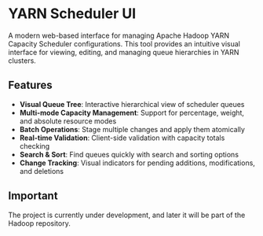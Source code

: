 # YARN Scheduler UI

A modern web-based interface for managing Apache Hadoop YARN Capacity Scheduler configurations. This tool provides an intuitive visual interface for viewing, editing, and managing queue hierarchies in YARN clusters.

## Features

- **Visual Queue Tree**: Interactive hierarchical view of scheduler queues
- **Multi-mode Capacity Management**: Support for percentage, weight, and absolute resource modes
- **Batch Operations**: Stage multiple changes and apply them atomically
- **Real-time Validation**: Client-side validation with capacity totals checking
- **Search & Sort**: Find queues quickly with search and sorting options
- **Change Tracking**: Visual indicators for pending additions, modifications, and deletions


## Important

The project is currently under development, and later it will be part of the Hadoop repository.